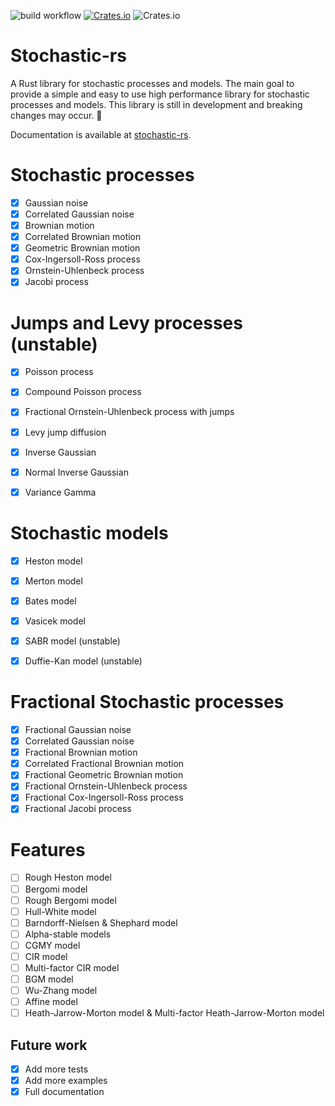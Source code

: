 ![build workflow](https://github.com/dancixx/stochastic-rs/actions/workflows/rust.yml/badge.svg)
[![Crates.io](https://img.shields.io/crates/v/stochastic-rs?style=flat-square)](https://crates.io/crates/stochastic-rs)
![Crates.io](https://img.shields.io/crates/l/stochastic-rs?style=flat-square)

# Stochastic-rs

A Rust library for stochastic processes and models. The main goal to provide a simple and easy to use high performance library for stochastic processes and models. This library is still in development and breaking changes may occur. 🚧

Documentation is available at [stochastic-rs](https://docs.rs/stochastic-rs/).


# Stochastic processes
- [x] Gaussian noise
- [x] Correlated Gaussian noise
- [x] Brownian motion
- [x] Correlated Brownian motion
- [x] Geometric Brownian motion
- [x] Cox-Ingersoll-Ross process
- [x] Ornstein-Uhlenbeck process
- [x] Jacobi process

# Jumps and Levy processes (unstable)
- [x] Poisson process
- [x] Compound Poisson process
- [x] Fractional Ornstein-Uhlenbeck process with jumps
- [x] Levy jump diffusion
- [x] Inverse Gaussian
- [x] Normal Inverse Gaussian
- [x] Variance Gamma


# Stochastic models
- [x] Heston model
- [x] Merton model
- [x] Bates model
- [x] Vasicek model
- [x] SABR model (unstable)
- [x] Duffie-Kan model (unstable)


# Fractional Stochastic processes
- [x] Fractional Gaussian noise
- [x] Correlated Gaussian noise
- [x] Fractional Brownian motion
- [x] Correlated Fractional Brownian motion
- [x] Fractional Geometric Brownian motion
- [x] Fractional Ornstein-Uhlenbeck process
- [x] Fractional Cox-Ingersoll-Ross process
- [x] Fractional Jacobi process

# Features
- [ ] Rough Heston model
- [ ] Bergomi model
- [ ] Rough Bergomi model
- [ ] Hull-White model
- [ ] Barndorff-Nielsen & Shephard model
- [ ] Alpha-stable models
- [ ] CGMY model
- [ ] CIR model
- [ ] Multi-factor CIR model
- [ ] BGM model
- [ ] Wu-Zhang model
- [ ] Affine model
- [ ] Heath-Jarrow-Morton model & Multi-factor Heath-Jarrow-Morton model

## Future work
- [x] Add more tests
- [x] Add more examples
- [x] Full documentation

